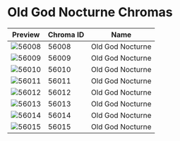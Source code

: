 # Old God Nocturne Chromas



| Preview | Chroma ID | Name |
|---------|-----------|------|
| ![56008](https://raw.communitydragon.org/latest/plugins/rcp-be-lol-game-data/global/default/v1/champion-chroma-images/56/56008.png) | 56008 | Old God Nocturne |
| ![56009](https://raw.communitydragon.org/latest/plugins/rcp-be-lol-game-data/global/default/v1/champion-chroma-images/56/56009.png) | 56009 | Old God Nocturne |
| ![56010](https://raw.communitydragon.org/latest/plugins/rcp-be-lol-game-data/global/default/v1/champion-chroma-images/56/56010.png) | 56010 | Old God Nocturne |
| ![56011](https://raw.communitydragon.org/latest/plugins/rcp-be-lol-game-data/global/default/v1/champion-chroma-images/56/56011.png) | 56011 | Old God Nocturne |
| ![56012](https://raw.communitydragon.org/latest/plugins/rcp-be-lol-game-data/global/default/v1/champion-chroma-images/56/56012.png) | 56012 | Old God Nocturne |
| ![56013](https://raw.communitydragon.org/latest/plugins/rcp-be-lol-game-data/global/default/v1/champion-chroma-images/56/56013.png) | 56013 | Old God Nocturne |
| ![56014](https://raw.communitydragon.org/latest/plugins/rcp-be-lol-game-data/global/default/v1/champion-chroma-images/56/56014.png) | 56014 | Old God Nocturne |
| ![56015](https://raw.communitydragon.org/latest/plugins/rcp-be-lol-game-data/global/default/v1/champion-chroma-images/56/56015.png) | 56015 | Old God Nocturne |